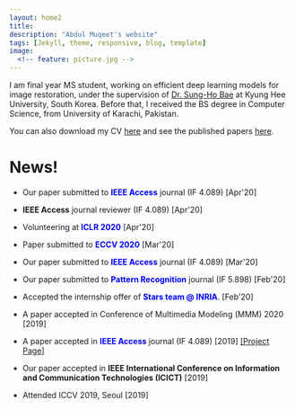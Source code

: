```yaml
---
layout: home2
title: 
description: "Abdul Muqeet's website"
tags: [Jekyll, theme, responsive, blog, template]
image:
  <!-- feature: picture.jpg -->
---
```

<p>I am final year MS student, working on efficient deep learning models for image restoration, under the supervision of <a href="https://scholar.google.com/citations?user=EULut5oAAAAJ">Dr. Sung-Ho Bae</a> at Kyung Hee University, South Korea. Before that, I received the BS degree in Computer Science, from University of Karachi, Pakistan. </p>

<p>You can also download my CV <a href="https://drive.google.com/file/d/12jhPEmOwAXEV75vj5saGoPk4z6EGpFt0">here</a> and see the published papers <a href ="https://scholar.google.com/citations?user=-BBpuKMAAAAJ&hl=en&oi=ao">here</a>.</p>
 


# News!

* Our paper submitted to <strong style="color:blue;">IEEE Access</strong> journal (IF 4.089) [Apr'20]

* <b>IEEE Access</b> journal reviewer (IF 4.089) [Apr'20]

* Volunteering at <strong style="color:blue;">ICLR 2020</strong> [Apr'20]

* Paper submitted to <strong style="color:blue;">ECCV 2020</strong> [Mar'20]

* Our paper submitted to <strong style="color:blue;">IEEE Access</strong> journal (IF 4.089) [Mar'20]

* Our paper submitted to <strong style="color:blue;">Pattern Recognition</strong> journal (IF 5.898) [Feb'20]

* Accepted the internship offer of <strong style="color:blue;">Stars team @ INRIA</strong>. [Feb'20]

* A paper accepted in Conference of Multimedia Modeling (MMM) 2020 [2019]

* A paper accepted in <strong style="color:blue;">IEEE Access</strong> journal (IF 4.089) [2019] <a href="https://github.com/AbdulMoqeet/HRAN">[Project Page]</a>

* Our paper accepted in <b>IEEE International Conference on Information and Communication Technologies (ICICT)</b> [2019]

* Attended ICCV 2019, Seoul [2019]


